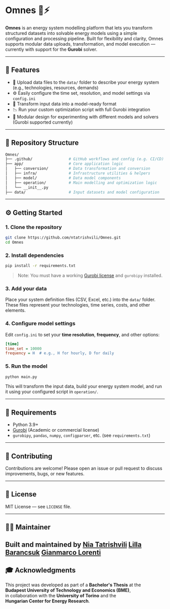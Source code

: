 # Omnes 🔋⚡

**Omnes** is an energy system modelling platform that lets you transform structured datasets into solvable energy models using a simple configuration and processing pipeline. Built for flexibility and clarity, Omnes supports modular data uploads, transformation, and model execution — currently with support for the **Gurobi** solver.

---

## 🚀 Features

- 🧩 Upload data files to the `data/` folder to describe your energy system (e.g., technologies, resources, demands)
- ⚙️ Easily configure the time set, resolution, and model settings via `config.ini`
- 🔁 Transform input data into a model-ready format
- 📉 Run your custom optimization script with full Gurobi integration
- 🧪 Modular design for experimenting with different models and solvers (Gurobi supported currently)

---

## 📂 Repository Structure

```bash
Omnes/
├── .github/                # GitHub workflows and config (e.g. CI/CD)
├── app/                    # Core application logic
│   ├── conversion/         # Data transformation and conversion
│   ├── infra/              # Infrastructure utilities & helpers
│   ├── model/              # Data model components
│   ├── operation/          # Main modelling and optimization logic
│   └── __init__.py
├── data/                   # Input datasets and model configuration
```

---

## ⚙️ Getting Started

### 1. Clone the repository

```bash
git clone https://github.com/ntatrishvili/Omnes.git
cd Omnes
```

### 2. Install dependencies

```bash
pip install -r requirements.txt
```

> Note: You must have a working [Gurobi license](https://www.gurobi.com/downloads/end-user-license-agreement-academic/) and `gurobipy` installed.

### 3. Add your data

Place your system definition files (CSV, Excel, etc.) into the `data/` folder. These files represent your technologies, time series, costs, and other elements.

### 4. Configure model settings

Edit `config.ini` to set your **time resolution**, **frequency**, and other options:

```ini
[time]
time_set = 10000
frequency = H  # e.g., H for hourly, D for daily
```

### 5. Run the model

```bash
python main.py
```

This will transform the input data, build your energy system model, and run it using your configured script in `operation/`.

---

## 📌 Requirements

- Python 3.9+
- [Gurobi](https://www.gurobi.com/) (Academic or commercial license)
- `gurobipy`, `pandas`, `numpy`, `configparser`, etc. (see `requirements.txt`)

---

## 🤝 Contributing

Contributions are welcome! Please open an issue or pull request to discuss improvements, bugs, or new features.

---

## 📜 License

MIT License — see `LICENSE` file.

---

## 👩‍💻 Maintainer

Built and maintained by 
[Nia Tatrishvili](https://github.com/ntatrishvili) 
[Lilla Barancsuk](https://github.com/Lilol)
[Gianmarco Lorenti](https://github.com/gianmarco-lorenti)
---

## 🎓 Acknowledgments

This project was developed as part of a **Bachelor's Thesis** at the  
**Budapest University of Technology and Economics (BME)**,  
in collaboration with the **University of Torino** and the  
**Hungarian Center for Energy Research**.
